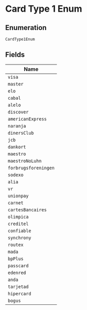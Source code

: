 
# Card Type 1 Enum

## Enumeration

`CardType1Enum`

## Fields

| Name |
|  --- |
| `visa` |
| `master` |
| `elo` |
| `cabal` |
| `alelo` |
| `discover` |
| `americanExpress` |
| `naranja` |
| `dinersClub` |
| `jcb` |
| `dankort` |
| `maestro` |
| `maestroNoLuhn` |
| `forbrugsforeningen` |
| `sodexo` |
| `alia` |
| `vr` |
| `unionpay` |
| `carnet` |
| `cartesBancaires` |
| `olimpica` |
| `creditel` |
| `confiable` |
| `synchrony` |
| `routex` |
| `mada` |
| `bpPlus` |
| `passcard` |
| `edenred` |
| `anda` |
| `tarjetad` |
| `hipercard` |
| `bogus` |

